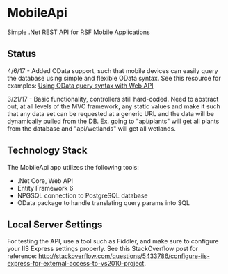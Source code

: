 ﻿# MobileApi
Simple .Net REST API for RSF Mobile Applications

## Status
4/6/17 - Added OData support, such that mobile devices can easily query the database using simple and flexible OData syntax. See this resource for examples: [Using OData query syntax with Web API](https://blogs.msdn.microsoft.com/martinkearn/2015/03/10/using-odata-query-syntax-with-web-api/)

3/21/17 - Basic functionality, controllers still hard-coded. Need to abstract out, at all levels of the MVC framework, any static values and make it such that any data set can be requested at a generic URL and the data will be dynamically pulled from the DB. 
Ex. going to "api/plants" will get all plants from the database and "api/wetlands" will get all wetlands.

## Technology Stack
The MobileApi app utilizes the following tools:
* .Net Core, Web API
* Entity Framework 6
* NPGSQL connection to PostgreSQL database
* OData package to handle translating query params into SQL

## Local Server Settings
For testing the API, use a tool such as Fiddler, and make sure to configure your IIS Express settings properly. See this StackOverflow post for reference: http://stackoverflow.com/questions/5433786/configure-iis-express-for-external-access-to-vs2010-project.
